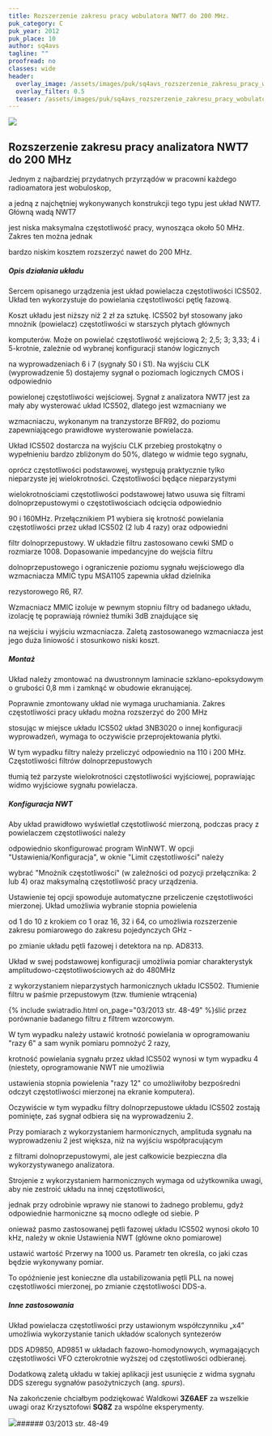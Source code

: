 ```yaml
---
title: Rozszerzenie zakresu pracy wobulatora NWT7 do 200 MHz.
puk_category: C
puk_year: 2012
puk_place: 10
author: sq4avs
tagline: ""
proofread: no
classes: wide
header:
  overlay_image: /assets/images/puk/sq4avs_rozszerzenie_zakresu_pracy_wobulatora_nwt7_do_200_mhz.jpg
  overlay_filter: 0.5
  teaser: /assets/images/puk/sq4avs_rozszerzenie_zakresu_pracy_wobulatora_nwt7_do_200_mhz.jpg
---
```






 



![](assets/data/img/projects/2012-10-0.jpg) 



Rozszerzenie zakresu pracy analizatora NWT7 do 200 MHz
------------------------------------------------------





 Jednym z najbardziej przydatnych przyrządów w pracowni każdego radioamatora jest wobuloskop,

 a jedną z najchętniej wykonywanych konstrukcji tego typu jest układ NWT7. Główną wadą NWT7

 jest niska maksymalna częstotliwość pracy, wynosząca około 50 MHz. Zakres ten można jednak

 bardzo niskim kosztem rozszerzyć nawet do 200 MHz.




##### Opis działania układu




Sercem opisanego urządzenia jest układ powielacza częstotliwości ICS502. Układ ten wykorzystuje do powielania częstotliwości pętlę fazową.

 Koszt układu jest niższy niż 2 zł za sztukę. ICS502 był stosowany jako mnożnik (powielacz) częstotliwości w starszych płytach głównych

 komputerów. Może on powielać częstotliwość wejściową 2; 2,5; 3; 3,33; 4 i 5-krotnie, zależnie od wybranej konfiguracji stanów logicznych

 na wyprowadzeniach 6 i 7 (sygnały S0 i S1). Na wyjściu CLK (wyprowadzenie 5) dostajemy sygnał o poziomach logicznych CMOS i odpowiednio

 powielonej częstotliwości wejściowej. Sygnał z analizatora NWT7 jest za mały aby wysterować układ ICS502, dlatego jest wzmacniany we

 wzmacniaczu, wykonanym na tranzystorze BFR92, do poziomu zapewniającego prawidłowe wysterowanie powielacza.






 Układ ICS502 dostarcza na wyjściu CLK przebieg prostokątny o wypełnieniu bardzo zbliżonym do 50%, dlatego w widmie tego sygnału,

 oprócz częstotliwości podstawowej, występują praktycznie tylko nieparzyste jej wielokrotności. Częstotliwości będące nieparzystymi

 wielokrotnościami częstotliwości podstawowej łatwo usuwa się filtrami dolnoprzepustowymi o częstotliwościach odcięcia odpowiednio

 90 i 160MHz. Przełącznikiem P1 wybiera się krotność powielania częstotliwości przez układ ICS502 (2 lub 4 razy) oraz odpowiedni

 filtr dolnoprzepustowy. W układzie filtru zastosowano cewki SMD o rozmiarze 1008. Dopasowanie impedancyjne do wejścia filtru

 dolnoprzepustowego i ograniczenie poziomu sygnału wejściowego dla wzmacniacza MMIC typu MSA1105 zapewnia układ dzielnika

 rezystorowego R6, R7.

 




 Wzmacniacz MMIC izoluje w pewnym stopniu filtry od badanego układu, izolację tę poprawiają również tłumiki 3dB znajdujące się

 na wejściu i wyjściu wzmacniacza. Zaletą zastosowanego wzmacniacza jest jego duża liniowość i stosunkowo niski koszt.




##### Montaż




 Układ należy zmontować na dwustronnym laminacie szklano-epoksydowym o grubości 0,8 mm i zamknąć w obudowie ekranującej.

 Poprawnie zmontowany układ nie wymaga uruchamiania. Zakres częstotliwości pracy układu można rozszerzyć do 200 MHz

 stosując w miejsce układu ICS502 układ 3NB3020 o innej konfiguracji wyprowadzeń, wymaga to oczywiście przeprojektowania płytki.

 W tym wypadku filtry należy przeliczyć odpowiednio na 110 i 200 MHz. Częstotliwości filtrów dolnoprzepustowych

 tłumią też parzyste wielokrotności częstotliwości wyjściowej, poprawiając widmo wyjściowe sygnału powielacza.

 


##### Konfiguracja NWT




 Aby układ prawidłowo wyświetlał częstotliwość mierzoną, podczas pracy z powielaczem częstotliwości należy

 odpowiednio skonfigurować program WinNWT. W opcji "Ustawienia/Konfiguracja", w oknie "Limit częstotliwości" należy

 wybrać "Mnożnik częstotliwości" (w zależności od pozycji przełącznika: 2 lub 4) oraz maksymalną częstotliwość pracy urządzenia.

 Ustawienie tej opcji spowoduje automatyczne przeliczenie częstotliwości mierzonej. Układ umożliwia wybranie stopnia powielenia

 od 1 do 10 z krokiem co 1 oraz 16, 32 i 64, co umożliwia rozszerzenie zakresu pomiarowego do zakresu pojedynczych GHz -

 po zmianie układu pętli fazowej i detektora na np. AD8313.






 Układ w swej podstawowej konfiguracji umożliwia pomiar charakterystyk amplitudowo-częstotliwościowych aż do 480MHz

 z wykorzystaniem nieparzystych harmonicznych układu ICS502. Tłumienie filtru w paśmie przepustowym (tzw. tłumienie wtrącenia)

{% include swiatradio.html on_page="03/2013 str. 48-49" %}ślić przez porównanie badanego filtru z filtrem wzorcowym.

 W tym wypadku należy ustawić krotność powielania w oprogramowaniu "razy 6" a sam wynik pomiaru pomnożyć 2 razy,

 krotność powielania sygnału przez układ ICS502 wynosi w tym wypadku 4 (niestety, oprogramowanie NWT nie umożliwia

 ustawienia stopnia powielenia "razy 12" co umożliwiłoby bezpośredni odczyt częstotliwości mierzonej na ekranie komputera).

 Oczywiście w tym wypadku filtry dolnoprzepustowe układu ICS502 zostają pominięte, zaś sygnał odbiera się na wyprowadzeniu 2.

 




 Przy pomiarach z wykorzystaniem harmonicznych, amplituda sygnału na wyprowadzeniu 2 jest większa, niż na wyjściu współpracującym

 z filtrami dolnoprzepustowymi, ale jest całkowicie bezpieczna dla wykorzystywanego analizatora.

 Strojenie z wykorzystaniem harmonicznych wymaga od użytkownika uwagi, aby nie zestroić układu na innej częstotliwości,

 jednak przy odrobinie wprawy nie stanowi to żadnego problemu, gdyż odpowiednie harmoniczne są mocno odległe od siebie. P

 onieważ pasmo zastosowanej pętli fazowej układu ICS502 wynosi około 10 kHz, należy w oknie Ustawienia NWT (główne okno pomiarowe)

 ustawić wartość Przerwy na 1000 us. Parametr ten określa, co jaki czas będzie wykonywany pomiar.

 To opóźnienie jest konieczne dla ustabilizowania pętli PLL na nowej częstotliwości mierzonej, po zmianie częstotliwości DDS-a.

 


##### Inne zastosowania




Układ powielacza częstotliwości przy ustawionym współczynniku „x4” umożliwia wykorzystanie tanich układów scalonych syntezerów

DDS AD9850, AD9851 w układach fazowo-homodynowych, wymagających częstotliwości VFO czterokrotnie wyższej od częstotliwości odbieranej.

Dodatkową zaletą układu w takiej aplikacji jest usunięcie z widma sygnału DDS szeregu sygnałów pasożytniczych (ang. *spurs*).






 Na zakończenie chciałbym podziękować Waldkowi **3Z6AEF** za wszelkie uwagi oraz Krzysztofowi **SQ8Z** za wspólne eksperymenty.







![](assets/img/logo/sr_logo_s.jpg)###### 03/2013 str. 48-49

 





 


